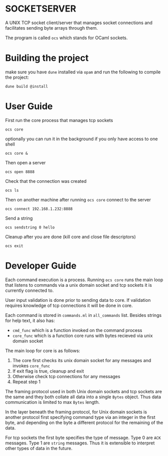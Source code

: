 # SOCKETSERVER

A UNIX TCP socket client/server that manages socket connections and facilitates sending byte arrays through them.

The program is called `ocs` which stands for OCaml sockets.

# Building the project

make sure you have `dune` installed via `opam` and run the following to compile the project:

```
dune build @install
```

# User Guide

First run the core process that manages tcp sockets
```
ocs core
```

optionally you can run it in the background if you only have access to one shell
```
ocs core &
```

Then open a server
```
ocs open 8888
```

Check that the connection was created
```
ocs ls
```

Then on another machine after running `ocs core` connect to the server
```
ocs connect 192.168.1.232:8888
```

Send a string
```
ocs sendstring 0 hello
```

Cleanup after you are done (kill core and close file descriptors)
```
ocs exit
```

# Developer Guide

Each command execution is a process. Running `ocs core` runs the main loop that listens
to commands via a unix domain socket and tcp sockets it is currently connected to.

User input validation is done prior to sending data to core. If validation requires
knowledge of tcp connections it will be done in core.

Each command is stored in `commands.ml` in `all_commands` list. Besides strings for
help text, it also has:

* `cmd_func` which is a function invoked on the command process
* `core_func` which is a function core runs with bytes recieved via unix domain socket

The main loop for core is as follows:

1. The core first checks its unix domain socket for any messages and invokes `core_func`
2. If exit flag is true, cleanup and exit
3. Otherwise check tcp connections for any messages
4. Repeat step 1

The framing protocol used in both Unix domain sockets and tcp sockets are the same and
they both collate all data into a single `Bytes` object. Thus data communication is
limited to max `Bytes` length.

In the layer beneath the framing protocol, for Unix domain sockets is another protocol
first specifying command type via an integer in the first byte, and depending on the byte
a different protocol for the remaining of the data.

For tcp sockets the first byte specifies the type of message. Type 0 are `ACK` messages.
Type 1 are `string` messages. Thus it is extensible to interpret other types of data in 
the future.